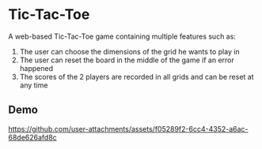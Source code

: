 # Tic-Tac-Toe

A web-based Tic-Tac-Toe game containing multiple features such as:

1. The user can choose the dimensions of the grid he wants to play in
2. The user can reset the board in the middle of the game if an error happened
3. The scores of the 2 players are recorded in all grids and can be reset at any time

## Demo

https://github.com/user-attachments/assets/f05289f2-6cc4-4352-a6ac-68de626afd8c
